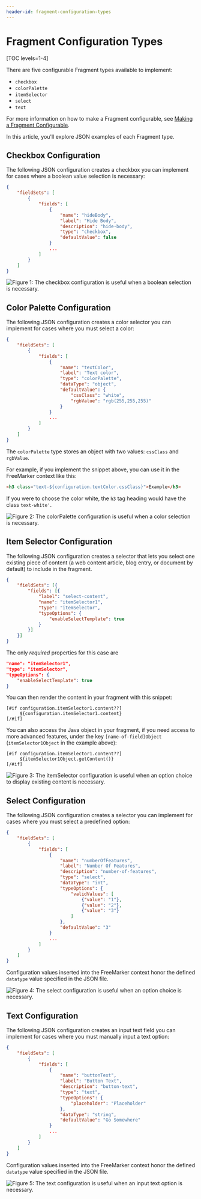 ```yaml
---
header-id: fragment-configuration-types
---
```


# Fragment Configuration Types

[TOC levels=1-4]

There are five configurable Fragment types available to implement:

- `checkbox`
- `colorPalette`
- `itemSelector`
- `select`
- `text`

For more information on how to make a Fragment configurable, see 
[Making a Fragment Configurable](/docs/7-2/frameworks/-/knowledge_base/f/making-a-fragment-configurable).

In this article, you'll explore JSON examples of each Fragment type.

## Checkbox Configuration

The following JSON configuration creates a checkbox you can implement for cases
where a boolean value selection is necessary:

```json
{
    "fieldSets": [
        {
            "fields": [
                {
                    "name": "hideBody",
                    "label": "Hide Body",
                    "description": "hide-body",
                    "type": "checkbox",
                    "defaultValue": false
                }
                ...
            ]
        }
    ]
}
```

![Figure 1: The checkbox configuration is useful when a boolean selection is necessary.](../../../images/fragment-config-checkbox.png)

## Color Palette Configuration

The following JSON configuration creates a color selector you can implement for
cases where you must select a color:

```json
{
    "fieldSets": [
        {
            "fields": [
                {
                    "name": "textColor",
                    "label": "Text color",
                    "type": "colorPalette",
                    "dataType": "object",
                    "defaultValue": {
                        "cssClass": "white",
                        "rgbValue": "rgb(255,255,255)"
                    }
                }
                ...
            ]
        }
    ]
}
```

The `colorPalette` type stores an object with two values: `cssClass` and
`rgbValue`.

For example, if you implement the snippet above, you can use it in the
FreeMarker context like this:

```html
<h3 class="text-${configuration.textColor.cssClass}">Example</h3>
```

If you were to choose the color white, the `h3` tag heading would have the class
`text-white'`.

![Figure 2: The `colorPalette` configuration is useful when a color selection is necessary.](../../../images/fragment-config-colorpalette.png)

## Item Selector Configuration

The following JSON configuration creates a selector that lets you select one 
existing piece of content (a web content article, blog entry, or document by 
default) to include in the fragment.

```json
{
	"fieldSets": [{
		"fields": [{
			"label": "select-content",
			"name": "itemSelector1",
			"type": "itemSelector",
			"typeOptions": {
				"enableSelectTemplate": true
			}
		}]
	}]
}
```

The only *required* properties for this case are

```json
"name": "itemSelector1",
"type": "itemSelector",
"typeOptions": {
    "enableSelectTemplate": true
}
```

You can then render the content in your fragment with this snippet:

```markup
[#if configuration.itemSelector1.content??]
     ${configuration.itemSelector1.content}
[/#if]
```

You can also access the Java object in your fragment, if you need access to more 
advanced features, under the key `[name-of-field]Object` (`itemSelector1Object` 
in the example above):

```markup
[#if configuration.itemSelector1.content??]
     ${itemSelector1Object.getContent()}
[/#if]
```

![Figure 3: The `itemSelector` configuration is useful when an option choice to display existing content is necessary.](../../../images/itemselector-fragment-config.png)

## Select Configuration

The following JSON configuration creates a selector you can implement for cases
where you must select a predefined option:

```json
{
    "fieldSets": [
        {
            "fields": [
                {
                    "name": "numberOfFeatures",
                    "label": "Number Of Features",
                    "description": "number-of-features",
                    "type": "select",
                    "dataType": "int",
                    "typeOptions": {
                        "validValues": [
                            {"value": "1"},
                            {"value": "2"},
                            {"value": "3"}
                        ]
                    },
                    "defaultValue": "3"
                }
                ...
            ]
        }
    ]
}
```

Configuration values inserted into the FreeMarker context honor the defined
`datatype` value specified in the JSON file.

![Figure 4: The `select` configuration is useful when an option choice is necessary.](../../../images/fragment-config-select.png)

## Text Configuration

The following JSON configuration creates an input text field you can implement
for cases where you must manually input a text option:

```json
{
    "fieldSets": [
        {
            "fields": [
                {
                    "name": "buttonText",
                    "label": "Button Text",
                    "description": "button-text",
                    "type": "text",
                    "typeOptions": {
                        "placeholder": "Placeholder"
                    },
                    "dataType": "string",
                    "defaultValue": "Go Somewhere"
                }
                ...
            ]
        }
    ]
}
```

Configuration values inserted into the FreeMarker context honor the defined
`datatype` value specified in the JSON file.

![Figure 5: The `text` configuration is useful when an input text option is necessary.](../../../images/fragment-config-text.png)
